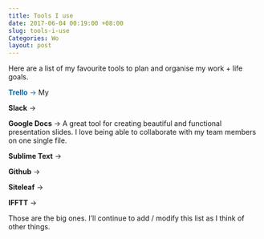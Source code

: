 ```yaml
---
title: Tools I use
date: 2017-06-04 00:19:00 +08:00
slug: tools-i-use
Categories: Wo
layout: post
---
```


Here are a list of my favourite tools to plan and organise my work + life goals.

<span style="color:#026AA7;">**Trello** → </span> My 

**Slack** → 

**Google Docs** → A great tool for creating beautiful and functional presentation slides. I love being able to collaborate with my team members on one single file.

**Sublime Text** → 

**Github** → 

**Siteleaf** → 

**IFFTT** →

Those are the big ones. I’ll continue to add / modify this list as I think of other things. 

<div class="whitespace"></div>